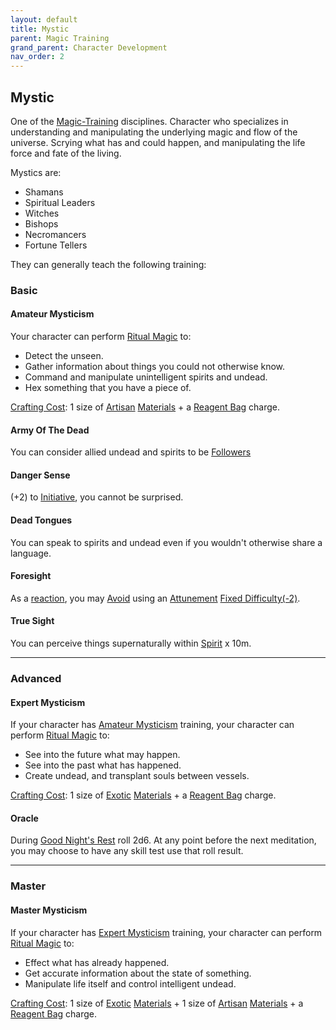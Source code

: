```yaml
---
layout: default
title: Mystic
parent: Magic Training
grand_parent: Character Development
nav_order: 2
---
```

## Mystic
One of the [Magic-Training](Magic-Training) disciplines. Character who specializes in understanding and manipulating the underlying magic and flow of the universe. Scrying what has and could happen, and manipulating the life force and fate of the living.

Mystics are: 
* Shamans
* Spiritual Leaders
* Witches
* Bishops
* Necromancers
* Fortune Tellers

They can generally teach the following training:

### Basic

#### Amateur Mysticism
Your character can perform [Ritual Magic](Magic#Ritual%20Magic) to:
* Detect the unseen.
* Gather information about things you could not otherwise know.
* Command and manipulate unintelligent spirits and undead.
* Hex something that you have a piece of.

 [Crafting Cost](Terminology#Crafting%20Cost): 1 size of [Artisan](Materials#Artisan) [Materials](Materials) + a [Reagent Bag](Example-Gear#Reagent%20Bag) charge.

#### Army Of The Dead
You can consider allied undead and spirits to be [Followers](Terminology#Follower)

#### Danger Sense
(+2) to [Initiative](Stats#Initiative), you cannot be surprised.

#### Dead Tongues
You can speak to spirits and undead even if you wouldn't otherwise share a language.

#### Foresight
As a [reaction](Combat#Reacting%20to%20Attacks), you may [Avoid](Combat#Avoid) using an [Attunement](Spirit#Attunement) [Fixed Difficulty(-2)](Skills#Fixed%20Difficulty).

#### True Sight
You can perceive things supernaturally within [Spirit](Spirit) x 10m.


---

### Advanced

#### Expert Mysticism
If your character has [Amateur Mysticism](#Amateur%20Mysticism) training, your character can perform [Ritual Magic](Magic#Ritual%20Magic) to:
* See into the future what may happen.
* See into the past what has happened.
* Create undead, and transplant souls between vessels.

 [Crafting Cost](Terminology#Crafting%20Cost): 1 size of [Exotic](Materials#Exotic) [Materials](Materials) + a [Reagent Bag](Example-Gear#Reagent%20Bag) charge.

#### Oracle
During [Good Night's Rest](Activities#Good%20Night's%20Rest) roll 2d6. At any point before the next meditation, you may choose to have any skill test use that roll result.

---

### Master

#### Master Mysticism
If your character has [Expert Mysticism](#Expert%20Mysticism) training, your character can perform [Ritual Magic](Magic#Ritual%20Magic) to:
* Effect what has already happened.
* Get accurate information about the state of something.
* Manipulate life itself and control intelligent undead.

 [Crafting Cost](Terminology#Crafting%20Cost): 1 size of [Exotic](Materials#Exotic) [Materials](Materials) + 1 size of [Artisan](Materials#Artisan) [Materials](Materials) + a [Reagent Bag](Example-Gear#Reagent%20Bag) charge.

